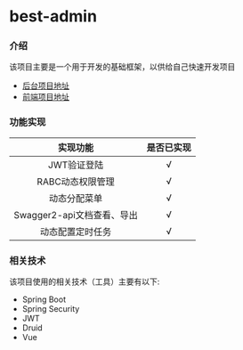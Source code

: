 # best-admin

### 介绍
该项目主要是一个用于开发的基础框架，以供给自己快速开发项目

* [后台项目地址](https://github.com/shanzhaozhen/best-server)
* [前端项目地址](https://github.com/shanzhaozhen/best-client)

### 功能实现
实现功能 | 是否已实现
:---:|:---:
JWT验证登陆 | √
RABC动态权限管理 | √
动态分配菜单 | √
Swagger2-api文档查看、导出 | √
动态配置定时任务 | √




### 相关技术
该项目使用的相关技术（工具）主要有以下:

* Spring Boot
* Spring Security
* JWT
* Druid
* Vue